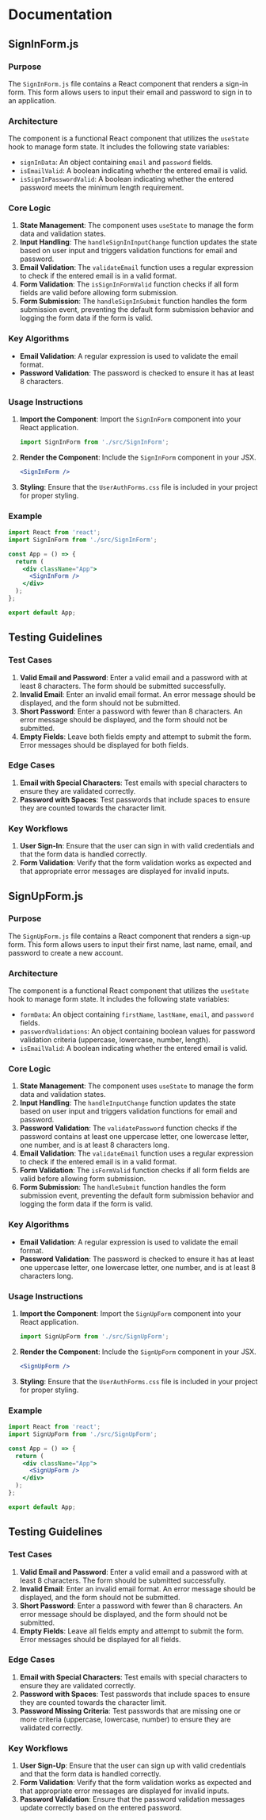 # Documentation

## SignInForm.js

### Purpose
The `SignInForm.js` file contains a React component that renders a sign-in form. This form allows users to input their email and password to sign in to an application.

### Architecture
The component is a functional React component that utilizes the `useState` hook to manage form state. It includes the following state variables:
- `signInData`: An object containing `email` and `password` fields.
- `isEmailValid`: A boolean indicating whether the entered email is valid.
- `isSignInPasswordValid`: A boolean indicating whether the entered password meets the minimum length requirement.

### Core Logic
1. **State Management**: The component uses `useState` to manage the form data and validation states.
2. **Input Handling**: The `handleSignInInputChange` function updates the state based on user input and triggers validation functions for email and password.
3. **Email Validation**: The `validateEmail` function uses a regular expression to check if the entered email is in a valid format.
4. **Form Validation**: The `isSignInFormValid` function checks if all form fields are valid before allowing form submission.
5. **Form Submission**: The `handleSignInSubmit` function handles the form submission event, preventing the default form submission behavior and logging the form data if the form is valid.

### Key Algorithms
- **Email Validation**: A regular expression is used to validate the email format.
- **Password Validation**: The password is checked to ensure it has at least 8 characters.

### Usage Instructions
1. **Import the Component**: Import the `SignInForm` component into your React application.
   ```javascript
   import SignInForm from './src/SignInForm';
   ```
2. **Render the Component**: Include the `SignInForm` component in your JSX.
   ```jsx
   <SignInForm />
   ```
3. **Styling**: Ensure that the `UserAuthForms.css` file is included in your project for proper styling.

### Example
```jsx
import React from 'react';
import SignInForm from './src/SignInForm';

const App = () => {
  return (
    <div className="App">
      <SignInForm />
    </div>
  );
};

export default App;
```

## Testing Guidelines

### Test Cases
1. **Valid Email and Password**: Enter a valid email and a password with at least 8 characters. The form should be submitted successfully.
2. **Invalid Email**: Enter an invalid email format. An error message should be displayed, and the form should not be submitted.
3. **Short Password**: Enter a password with fewer than 8 characters. An error message should be displayed, and the form should not be submitted.
4. **Empty Fields**: Leave both fields empty and attempt to submit the form. Error messages should be displayed for both fields.

### Edge Cases
1. **Email with Special Characters**: Test emails with special characters to ensure they are validated correctly.
2. **Password with Spaces**: Test passwords that include spaces to ensure they are counted towards the character limit.

### Key Workflows
1. **User Sign-In**: Ensure that the user can sign in with valid credentials and that the form data is handled correctly.
2. **Form Validation**: Verify that the form validation works as expected and that appropriate error messages are displayed for invalid inputs.

## SignUpForm.js

### Purpose
The `SignUpForm.js` file contains a React component that renders a sign-up form. This form allows users to input their first name, last name, email, and password to create a new account.

### Architecture
The component is a functional React component that utilizes the `useState` hook to manage form state. It includes the following state variables:
- `formData`: An object containing `firstName`, `lastName`, `email`, and `password` fields.
- `passwordValidations`: An object containing boolean values for password validation criteria (uppercase, lowercase, number, length).
- `isEmailValid`: A boolean indicating whether the entered email is valid.

### Core Logic
1. **State Management**: The component uses `useState` to manage the form data and validation states.
2. **Input Handling**: The `handleInputChange` function updates the state based on user input and triggers validation functions for email and password.
3. **Password Validation**: The `validatePassword` function checks if the password contains at least one uppercase letter, one lowercase letter, one number, and is at least 8 characters long.
4. **Email Validation**: The `validateEmail` function uses a regular expression to check if the entered email is in a valid format.
5. **Form Validation**: The `isFormValid` function checks if all form fields are valid before allowing form submission.
6. **Form Submission**: The `handleSubmit` function handles the form submission event, preventing the default form submission behavior and logging the form data if the form is valid.

### Key Algorithms
- **Email Validation**: A regular expression is used to validate the email format.
- **Password Validation**: The password is checked to ensure it has at least one uppercase letter, one lowercase letter, one number, and is at least 8 characters long.

### Usage Instructions
1. **Import the Component**: Import the `SignUpForm` component into your React application.
   ```javascript
   import SignUpForm from './src/SignUpForm';
   ```
2. **Render the Component**: Include the `SignUpForm` component in your JSX.
   ```jsx
   <SignUpForm />
   ```
3. **Styling**: Ensure that the `UserAuthForms.css` file is included in your project for proper styling.

### Example
```jsx
import React from 'react';
import SignUpForm from './src/SignUpForm';

const App = () => {
  return (
    <div className="App">
      <SignUpForm />
    </div>
  );
};

export default App;
```

## Testing Guidelines

### Test Cases
1. **Valid Email and Password**: Enter a valid email and a password with at least 8 characters. The form should be submitted successfully.
2. **Invalid Email**: Enter an invalid email format. An error message should be displayed, and the form should not be submitted.
3. **Short Password**: Enter a password with fewer than 8 characters. An error message should be displayed, and the form should not be submitted.
4. **Empty Fields**: Leave all fields empty and attempt to submit the form. Error messages should be displayed for all fields.

### Edge Cases
1. **Email with Special Characters**: Test emails with special characters to ensure they are validated correctly.
2. **Password with Spaces**: Test passwords that include spaces to ensure they are counted towards the character limit.
3. **Password Missing Criteria**: Test passwords that are missing one or more criteria (uppercase, lowercase, number) to ensure they are validated correctly.

### Key Workflows
1. **User Sign-Up**: Ensure that the user can sign up with valid credentials and that the form data is handled correctly.
2. **Form Validation**: Verify that the form validation works as expected and that appropriate error messages are displayed for invalid inputs.
3. **Password Validation**: Ensure that the password validation messages update correctly based on the entered password.
